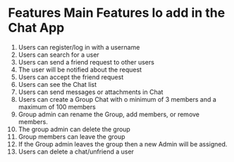 # Features Main Features lo add in the Chat App 

1. Users can register/log in with a username 
2. Users can search for a user 
3. Users can send a friend request to other users 
4. The user will be notified about the request 
5. Users can accept the friend request 
6. Users can see the Chat list 
7. Users can send messages or attachments in Chat
8. Users can create a Group Chat with o minimum of 3 members and a maximum of 100 members 
9. Group admin can rename the Group, add members, or remove members. 
10. The group admin can delete the group 
11. Group members can leave the group 
12. If the Group admin leaves the group then a new Admin will be assigned.
13. Users can delete a chat/unfriend a user 
